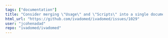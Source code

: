 ```yaml
---
tags: ["documentation"]
title: "Consider merging \"Usage\" and \"Scripts\" into a single documentation entry"
html_url: "https://github.com/ivadomed/ivadomed/issues/1029"
user: "jcohenadad"
repo: "ivadomed/ivadomed"
---
```


